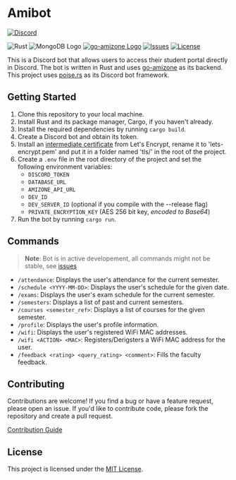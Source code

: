 # Amibot

[![Discord](https://img.shields.io/static/v1?logo=Discord&logoColor=fff&labelColor=5562ea&label=Amibot%20Early%20Access&message=⬅️%20Click%20to%20use%20&color=50524f)](https://discord.com/api/oauth2/authorize?client_id=1098463516664537129&permissions=0&scope=bot)

![Rust](https://img.shields.io/badge/Rust-%23000000.svg?style=flat&logo=rust&logoColor=white)
![MongoDB Logo](https://img.shields.io/badge/-MongoDB-47A248?logo=MongoDB&logoColor=fff)
[![go-amizone Logo](https://img.shields.io/badge/go%20amizone-2D8CFF?logo=go&logoColor=white)](https://github.com/ditsuke/go-amizone)
[![Issues](https://img.shields.io/github/issues/blonteractor/discord-amibot?logo=github)](https://github.com/blonteractor/discord-amibot/issues)
[![License](https://img.shields.io/github/license/Blonteractor/discord-amibot)](./LICENSE)

This is a Discord bot that allows users to access their student portal directly
in Discord. The bot is written in Rust and uses
[go-amizone](https://github.com/ditsuke/go-amizone) as its backend. This project
uses [poise.rs](https://github.com/serenity-rs/poise) as its Discord bot
framework.

## Getting Started

1. Clone this repository to your local machine.
2. Install Rust and its package manager, Cargo, if you haven't already.
3. Install the required dependencies by running `cargo build`.
4. Create a Discord bot and obtain its token.
5. Install an
   [intermediate certificate](https://letsencrypt.org/certificates/#intermediate-certificates)
   from Let's Encrypt, rename it to 'lets-encrypt.pem' and put it in a folder
   named 'tls/' in the root of the project.
6. Create a `.env` file in the root directory of the project and set the
   following environment variables:
   - `DISCORD_TOKEN`
   - `DATABASE_URL`
   - `AMIZONE_API_URL`
   - `DEV_ID`
   - `DEV_SERVER_ID` (optional if you compile with the --release flag)
   - `PRIVATE_ENCRYPTION_KEY` (AES 256 bit key, _encoded to Base64_)
7. Run the bot by running `cargo run`.

## Commands

> **Note**: Bot is in active developement, all commands might not be stable, see
> [issues](https://github.com/Blonteractor/discord-amibot/issues)

- `/attendance`: Displays the user's attendance for the current semester.
- `/schedule <YYYY-MM-DD>`: Displays the user's schedule for the given date.
- `/exams`: Displays the user's exam schedule for the current semester.
- `/semesters`: Displays a list of past and current semesters.
- `/courses <semester_ref>`: Displays a list of courses for the given semester.
- `/profile`: Displays the user's profile information.
- `/wifi`: Displays the user's registered WiFi MAC addresses.
- `/wifi <ACTION> <MAC>`: Registers/Derigsters a WiFi MAC address for the user.
- `/feedback <rating> <query_rating> <comment>`: Fills the faculty feedback.

## Contributing

Contributions are welcome! If you find a bug or have a feature request, please
open an issue. If you'd like to contribute code, please fork the repository and
create a pull request.

[Contribution Guide](./CONTRIBUTING.md)

## License

This project is licensed under the [MIT License](./LICENSE).
